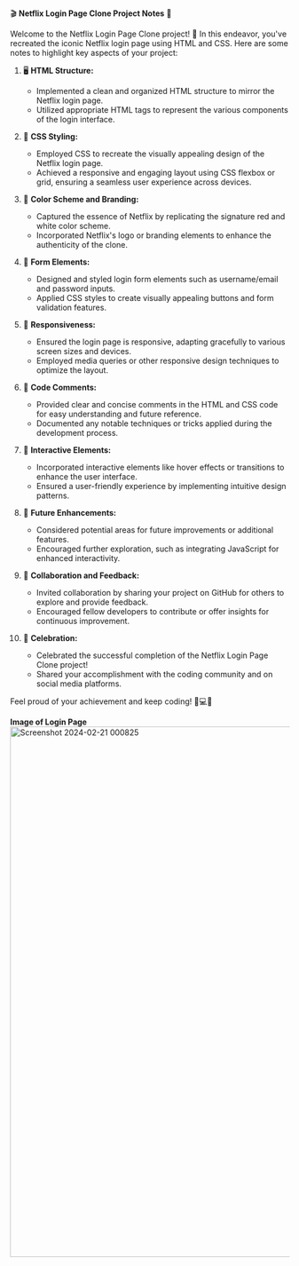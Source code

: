 🎬 **Netflix Login Page Clone Project Notes** 🍿

Welcome to the Netflix Login Page Clone project! 🚀 In this endeavor, you've recreated the iconic Netflix login page using HTML and CSS. Here are some notes to highlight key aspects of your project:

1. 🖥️ **HTML Structure:**
   - Implemented a clean and organized HTML structure to mirror the Netflix login page.
   - Utilized appropriate HTML tags to represent the various components of the login interface.

2. 🎨 **CSS Styling:**
   - Employed CSS to recreate the visually appealing design of the Netflix login page.
   - Achieved a responsive and engaging layout using CSS flexbox or grid, ensuring a seamless user experience across devices.

3. 🌈 **Color Scheme and Branding:**
   - Captured the essence of Netflix by replicating the signature red and white color scheme.
   - Incorporated Netflix's logo or branding elements to enhance the authenticity of the clone.

4. 🔑 **Form Elements:**
   - Designed and styled login form elements such as username/email and password inputs.
   - Applied CSS styles to create visually appealing buttons and form validation features.

5. 📱 **Responsiveness:**
   - Ensured the login page is responsive, adapting gracefully to various screen sizes and devices.
   - Employed media queries or other responsive design techniques to optimize the layout.

6. 🧐 **Code Comments:**
   - Provided clear and concise comments in the HTML and CSS code for easy understanding and future reference.
   - Documented any notable techniques or tricks applied during the development process.

7. 🔄 **Interactive Elements:**
   - Incorporated interactive elements like hover effects or transitions to enhance the user interface.
   - Ensured a user-friendly experience by implementing intuitive design patterns.

8. 🚧 **Future Enhancements:**
   - Considered potential areas for future improvements or additional features.
   - Encouraged further exploration, such as integrating JavaScript for enhanced interactivity.

9. 🤝 **Collaboration and Feedback:**
   - Invited collaboration by sharing your project on GitHub for others to explore and provide feedback.
   - Encouraged fellow developers to contribute or offer insights for continuous improvement.

10. 🎉 **Celebration:**
    - Celebrated the successful completion of the Netflix Login Page Clone project!
    - Shared your accomplishment with the coding community and on social media platforms.

Feel proud of your achievement and keep coding! 🚧💻✨

**Image of Login Page**
<img width="956" alt="Screenshot 2024-02-21 000825" src="https://github.com/naitikjpatel/netflix-login-page/assets/120157810/061a317c-9741-4838-bce0-eab843bf87a9">


